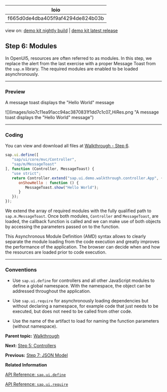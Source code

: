 <!-- loiof665d0de4dba405f9af4294de824b03b -->

| loio |
| -----|
| f665d0de4dba405f9af4294de824b03b |

<div id="loio">

view on: [demo kit nightly build](https://openui5nightly.hana.ondemand.com/#/topic/f665d0de4dba405f9af4294de824b03b) | [demo kit latest release](https://openui5.hana.ondemand.com/#/topic/f665d0de4dba405f9af4294de824b03b)</div>

## Step 6: Modules

In OpenUI5, resources are often referred to as modules. In this step, we replace the alert from the last exercise with a proper Message Toast from the `sap.m` library. The required modules are enabled to be loaded asynchronously.

***

### Preview

   
  
<a name="loiof665d0de4dba405f9af4294de824b03b__fig_r1j_pst_mr"/>A message toast displays the "Hello World" message

 ![](images/loio7c11ea91acc94ac3870831f1dd7c1c07_HiRes.png "A message toast displays the "Hello World" message") 

***

### Coding

You can view and download all files at [Walkthrough - Step 6](https://openui5.hana.ondemand.com/explored.html#/sample/sap.m.tutorial.walkthrough.06/preview).

```js
sap.ui.define([
   "sap/ui/core/mvc/Controller",
   "sap/m/MessageToast"
], function (Controller, MessageToast) {
   "use strict";
   return Controller.extend("sap.ui.demo.walkthrough.controller.App", {
      onShowHello : function () {
         MessageToast.show("Hello World");
      }
   });
});
```

We extend the array of required modules with the fully qualified path to `sap.m.MessageToast`. Once both modules, `Controller` and `MessageToast`, are loaded, the callback function is called and we can make use of both objects by accessing the parameters passed on to the function.

This Asynchronous Module Definition \(AMD\) syntax allows to clearly separate the module loading from the code execution and greatly improves the performance of the application. The browser can decide when and how the resources are loaded prior to code execution.

***

### Conventions

-   Use `sap.ui.define` for controllers and all other JavaScript modules to define a global namespace. With the namespace, the object can be addressed throughout the application.

-   Use `sap.ui.require` for asynchronously loading dependencies but without declaring a namespace, for example code that just needs to be executed, but does not need to be called from other code.

-   Use the name of the artifact to load for naming the function parameters \(without namespace\).


**Parent topic:** [Walkthrough](Walkthrough_3da5f4b.md "In this tutorial we will introduce you to all major development paradigms of OpenUI5.")

**Next:** [Step 5: Controllers](Step_5_Controllers_50579dd.md "In this step, we replace the text with a button and show the “Hello World” message when the button is pressed. The handling of the button's press event is implemented in the controller of the view.")

**Previous:** [Step 7: JSON Model](Step_7_JSON_Model_70ef981.md "Now that we have set up the view and controller, it’s about time to think about the M in MVC.")

**Related Information**  


[API Reference: `sap.ui.define`](https://openui5.hana.ondemand.com/#/api/sap.ui/methods/sap.ui.define)

[API Reference: `sap.ui.require`](https://openui5.hana.ondemand.com/#/api/sap.ui/methods/sap.ui.require)

